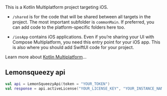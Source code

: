 This is a Kotlin Multiplatform project targeting iOS.

* `/shared` is for the code that will be shared between all targets in the project.
  The most important subfolder is `commonMain`. If preferred, you can add code to the platform-specific folders here too.

* `/iosApp` contains iOS applications. Even if you’re sharing your UI with Compose Multiplatform, 
  you need this entry point for your iOS app. This is also where you should add SwiftUI code for your project.


Learn more about [Kotlin Multiplatform](https://www.jetbrains.com/help/kotlin-multiplatform-dev/get-started.html)…


## Lemonsqueezy api

```kotlin
val api = LemonSqueezyApi(token = "YOUR_TOKEN")
val response = api.activeLicense("YOUR_LICENSE_KEY", "YOUR_INSTANCE_NAME")
```


